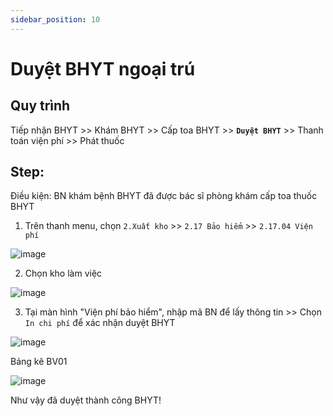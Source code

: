 ```yaml
---
sidebar_position: 10
---
```


# Duyệt BHYT ngoại trú
## Quy trình
Tiếp nhận BHYT >> Khám BHYT >> Cấp toa BHYT >> **`Duyệt BHYT`** >> Thanh toán viện phí >> Phát thuốc

## Step:
Điều kiện: BN khám bệnh BHYT đã được bác sĩ phòng khám cấp toa thuốc BHYT
1. Trên thanh menu, chọn `2.Xuất kho` >> `2.17 Bảo hiểm` >> `2.17.04 Viện phí`

![image](https://github.com/Gerphan94/docusaurus-work/assets/81787710/96c39364-693d-44bc-bfd3-4974b059c77a)

2. Chọn kho làm việc

![image](https://github.com/Gerphan94/docusaurus-work/assets/81787710/e3817097-63c5-4788-9c77-9dee14082133)

3. Tại màn hình "Viện phí bảo hiểm", nhập mã BN để lấy thông tin >> Chọn `In chi phí` để xác nhận duyệt BHYT

![image](https://github.com/Gerphan94/docusaurus-work/assets/81787710/10adf51c-a396-4407-a318-2d58038405d8)

Bảng kê BV01

![image](https://github.com/Gerphan94/docusaurus-work/assets/81787710/797ec00c-236b-4c70-bbbc-e65d60db9ab6)

Như vậy đã duyệt thành công BHYT!
